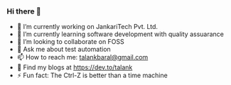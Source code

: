 ### Hi there 👋

<!--
**Talank/talank** is a ✨ _special_ ✨ repository because its `README.md` (this file) appears on your GitHub profile.
-->

- 🔭 I’m currently working on JankariTech Pvt. Ltd.
- 🌱 I’m currently learning software development with quality assuarance
- 👯 I’m looking to collaborate on FOSS 
- 💬 Ask me about test automation
- 📫 How to reach me: talankbaral@gmail.com
- 📝 Find my blogs at https://dev.to/talank
- ⚡ Fun fact: The Ctrl-Z is better than a time machine
